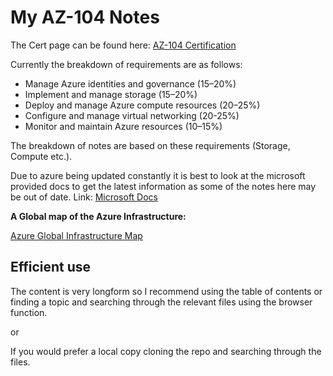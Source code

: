 # My AZ-104 Notes

The Cert page can be found here: [AZ-104 Certification](https://learn.microsoft.com/en-us/certifications/exams/az-104)

Currently the breakdown of requirements are as follows:

- Manage Azure identities and governance (15–20%)
- Implement and manage storage (15–20%)
- Deploy and manage Azure compute resources (20–25%)
- Configure and manage virtual networking (20-25%)
- Monitor and maintain Azure resources (10–15%)

The breakdown of notes are based on these requirements (Storage, Compute etc.).

Due to azure being updated constantly it is best to look at the microsoft provided docs to get the latest information as some of the notes here may be out of date. Link: [Microsoft Docs](https://learn.microsoft.com/en-us/azure/?product=popular)

**A Global map of the Azure Infrastructure:**

[Azure Global Infrastructure Map](https://infrastructuremap.microsoft.com/explore)

## Efficient use

The content is very longform so I recommend using the table of contents or finding a topic and searching through the relevant files using the browser function.

or

If you would prefer a local copy cloning the repo and searching through the files.
